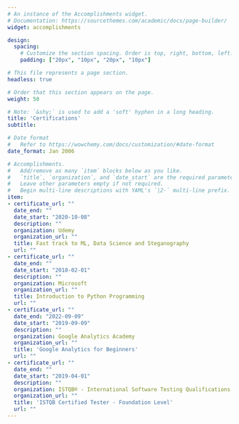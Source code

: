 ```yaml
---
# An instance of the Accomplishments widget.
# Documentation: https://sourcethemes.com/academic/docs/page-builder/
widget: accomplishments

design:
  spacing:
    # Customize the section spacing. Order is top, right, bottom, left.
    padding: ["20px", "10px", "20px", "10px"]

# This file represents a page section.
headless: true

# Order that this section appears on the page.
weight: 50

# Note: `&shy;` is used to add a 'soft' hyphen in a long heading.
title: 'Certifications'
subtitle:

# Date format
#   Refer to https://wowchemy.com/docs/customization/#date-format
date_format: Jan 2006

# Accomplishments.
#   Add/remove as many `item` blocks below as you like.
#   `title`, `organization`, and `date_start` are the required parameters.
#   Leave other parameters empty if not required.
#   Begin multi-line descriptions with YAML's `|2-` multi-line prefix.
item:
- certificate_url: ""
  date_end: ""
  date_start: "2020-10-08"
  description: ""
  organization: Udemy
  organization_url: ""
  title: Fast track to ML, Data Science and Steganography
  url: ""
- certificate_url: ""
  date_end: ""
  date_start: "2018-02-01"
  description: ""
  organization: Microsoft
  organization_url: ""
  title: Introduction to Python Programming
  url: ""
- certificate_url: ""
  date_end: "2022-09-09"
  date_start: "2019-09-09"
  description: ""
  organization: Google Analytics Academy
  organization_url: ""
  title: 'Google Analytics for Beginners'
  url: ""
- certificate_url: ""
  date_end: ""
  date_start: "2019-04-01"
  description: ""
  organization: ISTQB® - International Software Testing Qualifications Board
  organization_url: ""
  title: 'ISTQB Certified Tester - Foundation Level'
  url: ""
---
```

